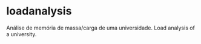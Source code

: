 # loadanalysis
Análise de memória de massa/carga de uma universidade. Load analysis of a university.
